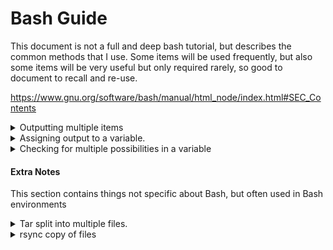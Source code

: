 # Bash Guide

This document is not a full and deep bash tutorial, but describes the common methods that I use.
Some items will be used frequently, but also some items will be very useful but only required rarely, so good to document to recall and re-use.

https://www.gnu.org/software/bash/manual/html_node/index.html#SEC_Contents

<details>
<summary>Outputting multiple items</summary>

----
Often might need to handle something with multiple numbers... like
```
item1 item2 item3
```
To do that... can do something like `echo item{1..3}`

For things that have multiple names, like if need to create the following folders...
```
folder/one folder/two folder/three
```
To do that... can do something like `mkdir folder/{one,two,three}`

and can do multiples... with something like:
```
echo {folder,item}/{one,two,three}
folder/one folder/two folder/three item/one item/two item/three
```

----
</details>
<details>
<summary>Assigning output to a variable.</summary>

----
The power of linux/bash scripting is being able to integrate command-line tools into it easily and simply.

If you want to run a command, and put the output in a variable, which can then be manipulated and used:
```
FILES=`ls`
echo $FILES
```

In the above example, it runs the 'ls' command and the output is put in $FILES.   Which you can then use a for loop to go through and process.  Note that the ls command is in back-ticks.

An alternative way of doing it is using $() instead, which does essentially the same thing.
```
FILES=$(ls)
echo $FILES
```
----
</details>


<details>
<summary>Checking for multiple possibilities in a variable</summary>

----
```
# This basically uses a Regex comparison
if [[ "$1" =~ ^(development|test|uat|production)$ ]]; then
  echo "Matched!"
else
  echo "Nothing Matched"
fi
```
----
</details>

#### Extra Notes

This section contains things not specific about Bash, but often used in Bash environments

<details>
<summary>Tar split into multiple files.</summary>

----
Often used when the tar-zip file will be larger than the transport storage available, and needs to be split into multiples.

To archive/compress:
```
tar cvzf - dir/ | split --bytes=49m - backup.tar.gz.
```

Once all have been delivered to the target location, can extract them:
```
cat backup.tar.gz.* | tar xzvf -
```

----
</details>
<details>
<summary>rsync copy of files</summary>  

----
Copying files from one location to another.  If done as root, can include owner/group of originals. Otherwise, it will be owned by the account it being transferred over.

```
# to make copies of files that are sym-linked.
rsync -avzHAXP --exclude=lost+found/ --partial /mnt/downloads  storage1:/mnt

# to copy symlinks as symlinks
rsync -avzlHAXP --exclude=lost+found/ --partial /mnt/downloads  storage1:/mnt

```

----
</details>
